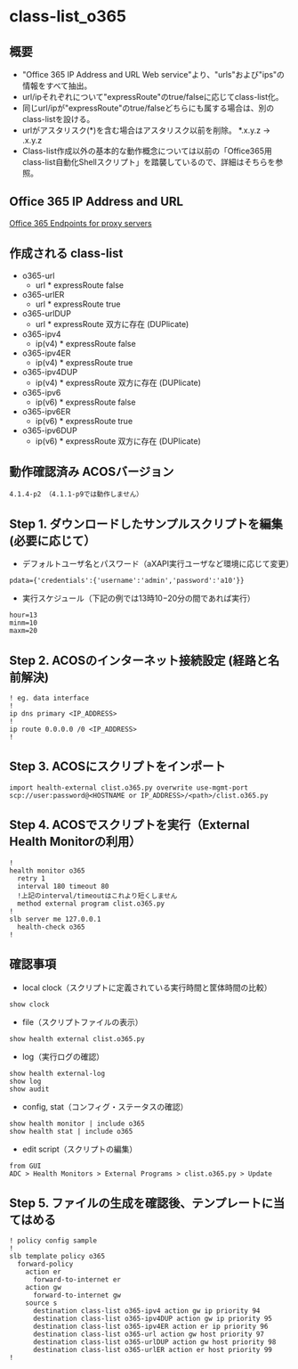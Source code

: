 # class-list_o365
## 概要
- "Office 365 IP Address and URL Web service"より、"urls"および"ips"の情報をすべて抽出。
- url/ipそれぞれについて"expressRoute"のtrue/falseに応じてclass-list化。
- 同じurl/ipが"expressRoute"のtrue/falseどちらにも属する場合は、別のclass-listを設ける。
- urlがアスタリスク(\*)を含む場合はアスタリスク以前を削除。 \*.x.y.z → .x.y.z
- Class-list作成以外の基本的な動作概念については以前の「Office365用class-list自動化Shellスクリプト」を踏襲しているので、詳細はそちらを参照。

## Office 365 IP Address and URL
[Office 365 Endpoints for proxy servers](https://endpoints.office.com/endpoints/worldwide?clientrequestid=b10c5ed1-bad1-445f-b386-b919946339a7)

## 作成される class-list
- o365-url 
  - url * expressRoute false
- o365-urlER
  - url * expressRoute true
- o365-urlDUP
  - url * expressRoute 双方に存在 (DUPlicate)
- o365-ipv4
  - ip(v4) * expressRoute false
- o365-ipv4ER
  - ip(v4) * expressRoute true
- o365-ipv4DUP
  - ip(v4) * expressRoute 双方に存在 (DUPlicate)
- o365-ipv6
  - ip(v6) * expressRoute false
- o365-ipv6ER
  - ip(v6) * expressRoute true
- o365-ipv6DUP
  - ip(v6) * expressRoute 双方に存在 (DUPlicate)
  
## 動作確認済み ACOSバージョン
```
4.1.4-p2 （4.1.1-p9では動作しません）
```

## Step 1. ダウンロードしたサンプルスクリプトを編集 (必要に応じて） 
- デフォルトユーザ名とパスワード（aXAPI実行ユーザなど環境に応じて変更）
```
pdata={'credentials':{'username':'admin','password':'a10'}}
```
- 実行スケジュール（下記の例では13時10−20分の間であれば実行）
```
hour=13
minm=10
maxm=20
```

## Step 2. ACOSのインターネット接続設定 (経路と名前解決)
```
! eg. data interface
!
ip dns primary <IP_ADDRESS>
!
ip route 0.0.0.0 /0 <IP_ADDRESS>
!
```

## Step 3. ACOSにスクリプトをインポート
```
import health-external clist.o365.py overwrite use-mgmt-port scp://user:password@<HOSTNAME or IP_ADDRESS>/<path>/clist.o365.py
```

## Step 4. ACOSでスクリプトを実行（External Health Monitorの利用）
```
!
health monitor o365 
  retry 1 
  interval 180 timeout 80
  !上記のinterval/timeoutはこれより短くしません
  method external program clist.o365.py 
!
slb server me 127.0.0.1 
  health-check o365 
!
```

## 確認事項
- local clock（スクリプトに定義されている実行時間と筐体時間の比較）
```
show clock
```

- file（スクリプトファイルの表示）
```
show health external clist.o365.py  
```

- log（実行ログの確認）
```
show health external-log
show log
show audit
```

- config, stat（コンフィグ・ステータスの確認）
```
show health monitor | include o365         
show health stat | include o365
```

- edit script（スクリプトの編集）
```
from GUI
ADC > Health Monitors > External Programs > clist.o365.py > Update
```

## Step 5. ファイルの生成を確認後、テンプレートに当てはめる
```
! policy config sample
!
slb template policy o365 
  forward-policy 
    action er 
      forward-to-internet er 
    action gw 
      forward-to-internet gw 
    source s 
      destination class-list o365-ipv4 action gw ip priority 94 
      destination class-list o365-ipv4DUP action gw ip priority 95 
      destination class-list o365-ipv4ER action er ip priority 96 
      destination class-list o365-url action gw host priority 97 
      destination class-list o365-urlDUP action gw host priority 98 
      destination class-list o365-urlER action er host priority 99 
!
```

